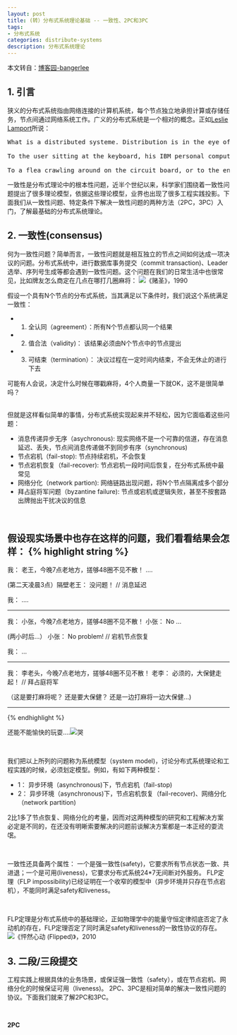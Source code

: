 ```yaml
---
layout: post
title: (转）分布式系统理论基础 -- 一致性、2PC和3PC
tags:
- 分布式系统
categories: distribute-systems
description: 分布式系统理论
---
```


本文转自：[博客园-bangerlee](http://transcoder.tradaquan.com/tc?srd=1&dict=32&h5ad=1&bdenc=1&lid=12288400752482103203&nsrc=IlPT2AEptyoA_yixCFOxXnANedT62v3IEQGG_ytK1DK6mlrte4viZQRAYD06N8qIH5DwgTCccQoDlnGd_W9i9RVZhOgtfq)

<!-- more -->

## 1. 引言
狭义的分布式系统指由网络连接的计算机系统，每个节点独立地承担计算或存储任务，节点间通过网络系统工作。广义的分布式系统是一个相对的概念。正如[Leslie Lamport](https://en.wikipedia.org/wiki/Leslie_Lamport)所说：
<pre>
What is a distributed systeme. Distribution is in the eye of the beholder.
 
To the user sitting at the keyboard, his IBM personal computer is a nondistributed system. 

To a flea crawling around on the circuit board, or to the engineer who designed it, it's very much a distributed system.
</pre>

一致性是分布式理论中的根本性问题，近半个世纪以来，科学家们围绕着一致性问题提出了很多理论模型，依据这些理论模型，业界也出现了很多工程实践投影。下面我们从一致性问题、特定条件下解决一致性问题的两种方法（2PC，3PC）入门，了解最基础的分布式系统理论。


## 2. 一致性(consensus)
何为一致性问题？简单而言，一致性问题就是相互独立的节点之间如何达成一项决议的问题。分布式系统中，进行数据库事务提交（commit transaction)、Leader选举、序列号生成等都会遇到一致性问题。这个问题在我们的日常生活中也很常见，比如牌友怎么商定在几点在哪打几圈麻将：
![《赌圣》，1990](https://ivanzz1001.github.io/records/assets/img/ceph/distribute/timg.jpg)

假设一个具有N个节点的分布式系统，当其满足以下条件时，我们说这个系统满足一致性：

* 1. 全认同（agreement）：所有N个节点都认同一个结果
* 2. 值合法（validity)： 该结果必须由N个节点中的节点提出
* 3. 可结束（termination）： 决议过程在一定时间内结束，不会无休止的进行下去

可能有人会说，决定什么时候在哪戳麻将，4个人商量一下就OK，这不是很简单吗？

<br />
但就是这样看似简单的事情，分布式系统实现起来并不轻松，因为它面临着这些问题：

* 消息传递异步无序（asychronous): 现实网络不是一个可靠的信道，存在消息延迟、丢失，节点间消息传递做不到同步有序（synchronous)
* 节点宕机（fail-stop): 节点持续宕机，不会恢复
* 节点宕机恢复（fail-recover): 节点宕机一段时间后恢复，在分布式系统中最常见
* 网络分化（network partion): 网络链路出现问题，将N个节点隔离成多个部分
* 拜占庭将军问题（byzantine failure): 节点或宕机或逻辑失败，甚至不按套路出牌抛出干扰决议的信息

<br />

假设现实场景中也存在这样的问题，我们看看结果会怎样：
{% highlight string %}
-----------------------------------------------------------------
我： 老王，今晚7点老地方，搓够48圈不见不散！
....

(第二天凌晨3点）隔壁老王： 没问题！
//
 消息延迟 

我： ....

-----------------------------------------------------------------
我： 小张，今晚7点老地方，搓够48圈不见不散！
小张： No ...

(两小时后...）
小张： No problem!
// 
  宕机节点恢复

我： ...

-----------------------------------------------------------------
我： 李老头，今晚7点老地方，搓够48圈不见不散！
老李： 必须的，大保健走起！
//
  拜占庭将军

（这是要打麻将呢？ 还是要大保健？ 还是一边打麻将一边大保健...)

------------------------------------------------------------------
{% endhighlight %}

还能不能愉快的玩耍....![哭](https://ivanzz1001.github.io/records/assets/img/ceph/distribute/timg.png)

<br />

我们把以上所列的问题称为系统模型（system model)，讨论分布式系统理论和工程实践的时候，必须划定模型。例如，有如下两种模型：
* 1： 异步环境（asynchronous)下，节点宕机（fail-stop)
* 2： 异步环境（asynchronous)下，节点宕机恢复（fail-recover)、网络分化（network partition)

2比1多了节点恢复、网络分化的考量，因而对这两种模型的研究和工程解决方案必定是不同的，在还没有明晰索要解决的问题前谈解决方案都是一本正经的耍流氓。

<br/>

一致性还具备两个属性： 一个是强一致性(safety)，它要求所有节点状态一致、共进退；一个是可用(liveness)，它要求分布式系统24*7无间断对外服务。 FLP定理（FLP impossibility)已经证明在一个收窄的模型中（异步环境并只存在节点宕机），不能同时满足safety和liveness。

<br />

FLP定理是分布式系统中的基础理论，正如物理学中的能量守恒定律彻底否定了永动机的存在，FLP定理否定了同时满足safety和liveness的一致性协议的存在。
![《怦然心动 (Flipped)》，2010](https://ivanzz1001.github.io/records/assets/img/ceph/distribute/timg-1.jpg)


## 3. 二段/三段提交

工程实践上根据具体的业务场景，或保证强一致性（safety），或在节点宕机、网络分化的时候保证可用（liveness)。 2PC、3PC是相对简单的解决一致性问题的协议。下面我们就来了解2PC和3PC。

<br />

**2PC**




<br />
<br />
<br />


